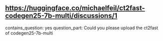 ## https://huggingface.co/michaelfeil/ct2fast-codegen25-7b-multi/discussions/1

contains_question: yes
question_part: Could you please upload the ct2fast of codegen25-7b-multi 
